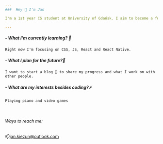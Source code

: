 ```yaml
---
###  Hey 👋 I'm Jan

I'm a 1st year CS student at University of Gdańsk. I aim to become a full stack developer.

---
```

##### - What I'm currently learning? 🌱

`Right now I'm focusing on CSS, JS, React and React Native.`

##### - What I plan for the future?🤔
`I want to start a blog 💬 to share my progress and what I work on with other people.`

##### - What are my interests besides coding?⚡
`Playing piano and video games`

<br/>

###### Ways to reach me:
📫jan.kiezun@outlook.com


<!--
**Jan-Kiezun/Jan-Kiezun** is a ✨ _special_ ✨ repository because its `README.md` (this file) appears on your GitHub profile.

Here are some ideas to get you started:

- 🔭 I’m currently working on ...
- 🌱 I’m currently learning ...
- 👯 I’m looking to collaborate on ...
- 🤔 I’m looking for help with ...
- 💬 Ask me about ...
- 📫 How to reach me: ...
- 😄 Pronouns: ...
- ⚡ Fun fact: ...
-->
